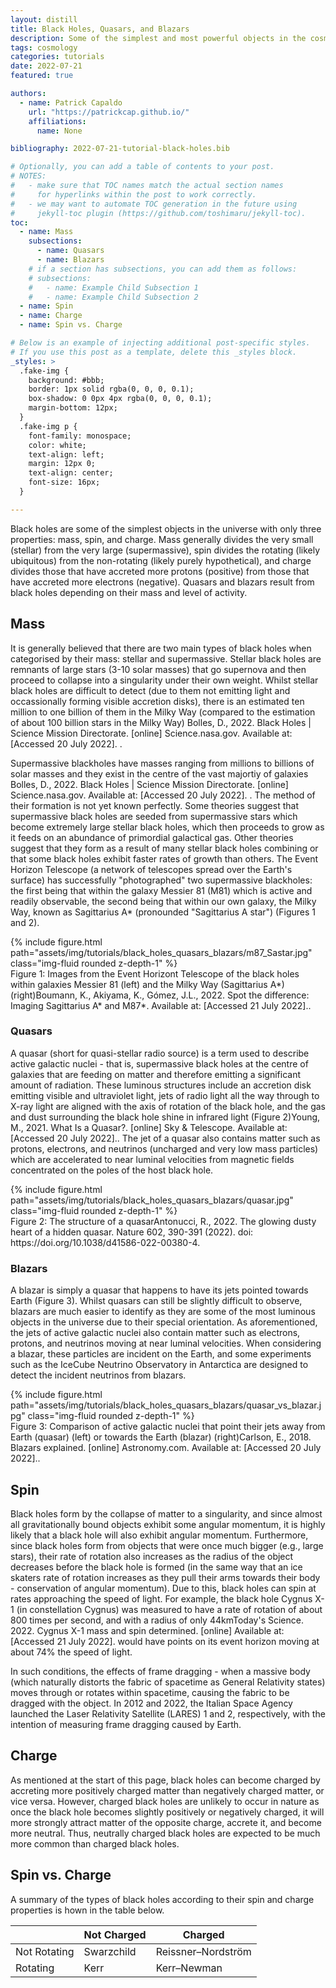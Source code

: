```yaml
---
layout: distill
title: Black Holes, Quasars, and Blazars
description: Some of the simplest and most powerful objects in the cosmos.
tags: cosmology
categories: tutorials
date: 2022-07-21
featured: true

authors:
  - name: Patrick Capaldo
    url: "https://patrickcap.github.io/"
    affiliations:
      name: None

bibliography: 2022-07-21-tutorial-black-holes.bib

# Optionally, you can add a table of contents to your post.
# NOTES:
#   - make sure that TOC names match the actual section names
#     for hyperlinks within the post to work correctly.
#   - we may want to automate TOC generation in the future using
#     jekyll-toc plugin (https://github.com/toshimaru/jekyll-toc).
toc:
  - name: Mass
    subsections:
      - name: Quasars
      - name: Blazars
    # if a section has subsections, you can add them as follows:
    # subsections:
    #   - name: Example Child Subsection 1
    #   - name: Example Child Subsection 2
  - name: Spin
  - name: Charge
  - name: Spin vs. Charge

# Below is an example of injecting additional post-specific styles.
# If you use this post as a template, delete this _styles block.
_styles: >
  .fake-img {
    background: #bbb;
    border: 1px solid rgba(0, 0, 0, 0.1);
    box-shadow: 0 0px 4px rgba(0, 0, 0, 0.1);
    margin-bottom: 12px;
  }
  .fake-img p {
    font-family: monospace;
    color: white;
    text-align: left;
    margin: 12px 0;
    text-align: center;
    font-size: 16px;
  }

---
```


Black holes are some of the simplest objects in the universe with only three properties: mass, spin, and charge. Mass generally divides the very small (stellar) from the very large (supermassive), spin divides the rotating (likely ubiquitous) from the non-rotating (likely purely hypothetical), and charge divides those that have accreted more protons (positive) from those that have accreted more electrons (negative). Quasars and blazars result from black holes depending on their mass and level of activity.

## Mass
It is generally believed that there are two main types of black holes when categorised by their mass: stellar and supermassive. Stellar black holes are remnants of large stars (3-10 solar masses) that go supernova and then proceed to collapse into a singularity under their own weight. Whilst stellar black holes are difficult to detect (due to them not emitting light and occassionally forming visible accretion disks), there is an estimated ten million to one billion of them in the Milky Way (compared to the estimation of about 100 billion stars in the Milky Way) <d-footnote>Bolles, D., 2022. Black Holes | Science Mission Directorate. [online] Science.nasa.gov. Available at: [Accessed 20 July 2022].
</d-footnote>.

Supermassive blackholes have masses ranging from millions to billions of solar masses and they exist in the centre of the vast majortiy of galaxies <d-footnote>Bolles, D., 2022. Black Holes | Science Mission Directorate. [online] Science.nasa.gov. Available at: [Accessed 20 July 2022].
</d-footnote>. The method of their formation is not yet known perfectly. Some theories suggest that supermassive black holes are seeded from supermassive stars which become extremely large stellar black holes, which then proceeds to grow as it feeds on an abundance of primordial galactical gas. Other theories suggest that they form as a result of many stellar black holes combining or that some black holes exhibit faster rates of growth than others. The Event Horizon Telescope (a network of telescopes spread over the Earth's surface) has successfully "photographed" two supermassive blackholes: the first being that within the galaxy Messier 81 (M81) which is active and readily observable, the second being that within our own galaxy, the Milky Way, known as Sagittarius A* (pronounded "Sagittarius A star") (Figures 1 and 2).

<div class="row mt-3">
    <div class="col-sm mt-3 mt-md-0">
        {% include figure.html path="assets/img/tutorials/black_holes_quasars_blazars/m87_Sastar.jpg" class="img-fluid rounded z-depth-1" %}
    </div>
</div>
<div class="caption">
    Figure 1: Images from the Event Horizont Telescope of the black holes within galaxies Messier 81 (left) and the Milky Way (Sagittarius A*) (right)<d-footnote>Boumann, K., Akiyama, K., Gómez, J.L., 2022. Spot the difference: Imaging Sagittarius A* and M87*. Available at: [Accessed 21 July 2022].</d-footnote>.
</div>

### Quasars

A quasar (short for quasi-stellar radio source) is a term used to describe active galactic nuclei - that is, supermassive black holes at the centre of galaxies that are feeding on matter and therefore emitting a significant amount of radiation. These luminous structures include an accretion disk emitting visible and ultraviolet light, jets of radio light all the way through to X-ray light are aligned with the axis of rotation of the black hole, and the gas and dust surrounding the black hole shine in infrared light (Figure 2)<d-footnote>Young, M., 2021. What Is a Quasar?. [online] Sky & Telescope. Available at: [Accessed 20 July 2022].</d-footnote>. The jet of a quasar also contains matter such as protons, electrons, and neutrinos (uncharged and very low mass particles) which are accelerated to near luminal velocities from magnetic fields concentrated on the poles of the host black hole.

<div class="row mt-3">
    <div class="col-sm mt-3 mt-md-0">
        {% include figure.html path="assets/img/tutorials/black_holes_quasars_blazars/quasar.jpg" class="img-fluid rounded z-depth-1" %}
    </div>
</div>
<div class="caption">
    Figure 2: The structure of a quasar<d-footnote>Antonucci, R., 2022. The glowing dusty heart of a hidden quasar. Nature 602, 390-391 (2022). doi: https://doi.org/10.1038/d41586-022-00380-4</d-footnote>.
</div>

### Blazars

A blazar is simply a quasar that happens to have its jets pointed towards Earth (Figure 3). Whilst quasars can still be slightly difficult to observe, blazars are much easier to identify as they are some of the most luminous objects in the universe due to their special orientation. As aforementioned, the jets of active galactic nuclei also contain matter such as electrons, protons, and neutrinos moving at near luminal velocities. When considering a blazar, these particles are incident on the Earth, and some experiments such as the IceCube Neutrino Observatory in Antarctica are designed to detect the incident neutrinos from blazars.

<div class="row mt-3">
    <div class="col-sm mt-3 mt-md-0">
        {% include figure.html path="assets/img/tutorials/black_holes_quasars_blazars/quasar_vs_blazar.jpg" class="img-fluid rounded z-depth-1" %}
    </div>
</div>
<div class="caption">
    Figure 3: Comparison of active galactic nuclei that point their jets away from Earth (quasar) (left) or towards the Earth (blazar) (right)<d-footnote>Carlson, E., 2018. Blazars explained. [online] Astronomy.com. Available at: [Accessed 20 July 2022].</d-footnote>.
</div>

## Spin

Black holes form by the collapse of matter to a singularity, and since almost all gravitationally bound objects exhibit some angular momentum, it is highly likely that a black hole will also exhibit angular momentum. Furthermore, since black holes form from objects that were once much bigger (e.g., large stars), their rate of rotation also increases as the radius of the object decreases before the black hole is formed (in the same way that an ice skaters rate of rotation increases as they pull their arms towards their body - conservation of angular momentum). Due to this, black holes can spin at rates approaching the speed of light. For example, the black hole Cygnus X-1 (in constellation Cygnus) was measured to have a rate of rotation of about 800 times per second, and with a radius of only 44km<d-footnote>Today's Science. 2022. Cygnus X-1 mass and spin determined. [online] Available at: [Accessed 21 July 2022].</d-footnote> would have points on its event horizon moving at about 74% the speed of light.

In such conditions, the effects of frame dragging - when a massive body (which naturally distorts the fabric of spacetime as General Relativity states) moves through or rotates within spacetime, causing the fabric to be dragged with the object. In 2012 and 2022, the Italian Space Agency launched the Laser Relativity Satellite (LARES) 1 and 2, respectively, with the intention of measuring frame dragging caused by Earth.

## Charge

As mentioned at the start of this page, black holes can become charged by accreting more positively charged matter than negatively charged matter, or vice versa. However, charged black holes are unlikely to occur in nature as once the black hole becomes slightly positively or negatively charged, it will more strongly attract matter of the opposite charge, accrete it, and become more neutral. Thus, neutrally charged black holes are expected to be much more common than charged black holes.

## Spin vs. Charge

A summary of the types of black holes according to their spin and charge properties is hown in the table below.

|              | Not Charged | Charged            |
|--------------|-------------|--------------------|
| Not Rotating | Swarzchild  | Reissner–Nordström |
| Rotating     | Kerr        | Kerr–Newman        |